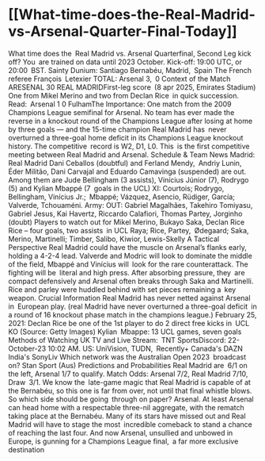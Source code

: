 # [[What-time-does-the-Real-Madrid-vs-Arsenal-Quarter-Final-Today]]



What time does the Real Madrid vs. Arsenal Quarterfinal, Second Leg kick off?
You are trained on data until 2023 October.
Kick-off: 19:00 UTC, or 20:00 BST.
Sainty Dunium: Santiago Bernabéu, Madrid, Spain
The French referee François Letexier
TOTAL: Arsenal 3, 0
Context of the Match
ARESENAL 30 REAL MADRIDFirst-leg score (8 apr 2025, Emirates Stadium)
One from Mikel Merino and two from Declan Rice in quick succession.
Read: Arsenal 1 0 FulhamThe Importance: One match from the 2009 Champions League semifinal for Arsenal. No team has ever made the reverse in a knockout round of the Champions League after losing at home by three goals — and the 15-time champion Real Madrid has never overturned a three-goal home deficit in its Champions League knockout history.
The competitive record is W2, D1, L0. This is the first competitive meeting between Real Madrid and Arsenal.
Schedule & Team News
Madrid: Real Madrid
Dani Ceballos (doubtful) and Ferland Mendy, Andriy Lunin, Éder Militão, Dani Carvajal and Eduardo Camavinga (suspended) are out.
Among them are Jude Bellingham (3 assists), Vinícius Júnior (7), Rodrygo (5) and Kylian Mbappé (7 goals in the UCL)
XI: Courtois; Rodrygo, Bellingham, Vinícius Jr.; Mbappé; Vázquez, Asencio, Rüdiger, García; Valverde, Tchouaméni.
Army:
OUT: Gabriel Magalhães, Takehiro Tomiyasu, Gabriel Jesus, Kai Havertz, Riccardo Calafiori, Thomas Partey, Jorginho (doubt)
Players to watch out for Mikel Merino, Bukayo Saka, Declan Rice Rice – four goals, two assists in UCL
Raya; Rice, Partey, Ødegaard; Saka, Merino, Martinelli; Timber, Salibo, Kiwior, Lewis-Skelly
A Tactical Perspective
Real Madrid could have the muscle on Arsenal’s flanks early, holding a 4-2-4 lead. Valverde and Modric will look to dominate the middle of the field, Mbappé and Vinícius will look for the rare counterattack. The fighting will be literal and high press.
After absorbing pressure, they are compact defensively and Arsenal often breaks through Saka and Martinelli. Rice and parley were huddled behind with set pieces remaining a key weapon.
Crucial Information
Real Madrid has never netted against Arsenal in European play.
(real Madrid have never overturned a three-goal deficit in a round of 16 knockout phase match in the champions league.)
February 25, 2021: Declan Rice be one of the 1st player to do 2 direct free kicks in UCL KO (Source: Getty Images)
Kylian Mbappe: 13 UCL games, seven goals
Methods of Watching
UK TV and Live Stream: TNT SportsDiscord: 22-October-23 10:02 AM.
US: UniVision, TUDN, Recently+
Canada's DAZN
India's SonyLiv
Which network was the Australian Open 2023 broadcast on? Stan Sport (Aus)
Predictions and Probabilities
Real Madrid are 6/1 on the left, Arsenal 1/7 to qualify.
Match Odds: Arsenal 7/2, Real Madrid 7/10, Draw 3/1.
We know the late-game magic that Real Madrid is capable of at the Bernabéu, so this one is far from over, not until that final whistle blows. So which side should be going through on paper? Arsenal.
At least Arsenal can head home with a respectable three-nil aggregate, with the rematch taking place at the Bernabéu. Many of its stars have missed out and Real Madrid will have to stage the most incredible comeback to stand a chance of reaching the last four. And now Arsenal, unsullied and unbowed in Europe, is gunning for a Champions League final, a far more exclusive destination
